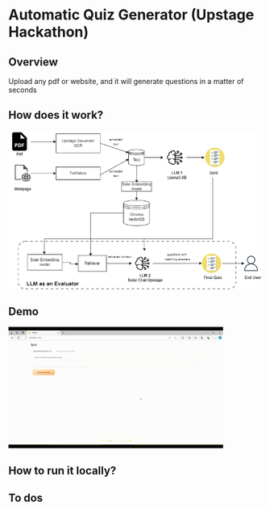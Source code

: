 # Automatic Quiz Generator (Upstage Hackathon)
## Overview
Upload any pdf or website, and it will generate questions in a matter of seconds

## How does it work?
![AutomaticQuizGenerator](Automatic_Quiz_Generator.png)



## Demo
![](https://github.com/shravankshenoy/upstage_hackathon_auto_quiz_generator/blob/main/auto_quiz_generator_from_webpage_demo.gif)

## How to run it locally?

## To dos

